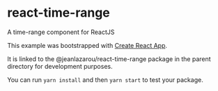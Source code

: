 # react-time-range
A time-range component for ReactJS

This example was bootstrapped with [Create React App](https://github.com/facebook/create-react-app).

It is linked to the @jeanlazarou/react-time-range package in the parent directory for development purposes.

You can run `yarn install` and then `yarn start` to test your package.
